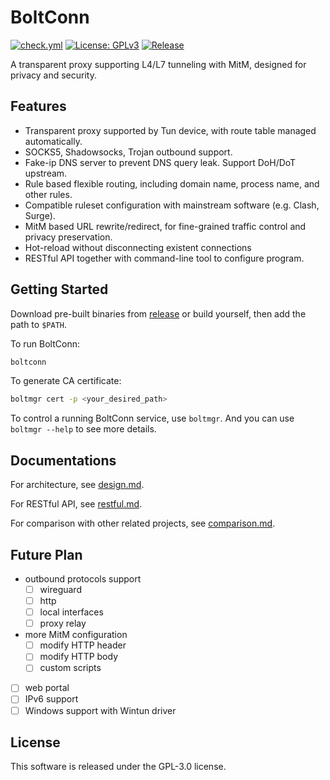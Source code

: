# BoltConn

[![check.yml](https://img.shields.io/github/actions/workflow/status/XOR-op/BoltConn/check.yml)](https://github.com/XOR-op/BoltConn/actions)
[![License: GPLv3](https://img.shields.io/badge/license-GPLv3-blue.svg)](LICENSE)
[![Release](https://img.shields.io/github/v/release/XOR-op/BoltConn?color=00b4f0)](https://github.com/XOR-op/BoltConn/releases)

A transparent proxy supporting L4/L7 tunneling with MitM, designed for privacy and security.

## Features
- Transparent proxy supported by Tun device, with route table managed automatically.
- SOCKS5, Shadowsocks, Trojan outbound support.
- Fake-ip DNS server to prevent DNS query leak. Support DoH/DoT upstream.
- Rule based flexible routing, including domain name, process name, and other rules.
- Compatible ruleset configuration with mainstream software (e.g. Clash, Surge).
- MitM based URL rewrite/redirect, for fine-grained traffic control and privacy preservation.
- Hot-reload without disconnecting existent connections
- RESTful API together with command-line tool to configure program.

## Getting Started

Download pre-built binaries from [release](https://github.com/XOR-op/BoltConn/releases) or build yourself, then add the path to `$PATH`.

To run BoltConn:

```bash
boltconn
```

To generate CA certificate:

```bash
boltmgr cert -p <your_desired_path>
```

To control a running BoltConn service, use `boltmgr`. And you can use `boltmgr --help` to see more details.

## Documentations
For architecture, see [design.md](./docs/design.md).

For RESTful API, see [restful.md](./docs/restful.md).

For comparison with other related projects, see [comparison.md](./docs/comparison.md).

## Future Plan

- outbound protocols support
  - [ ] wireguard
  - [ ] http
  - [ ] local interfaces
  - [ ] proxy relay
- more MitM configuration
  - [ ] modify HTTP header
  - [ ] modify HTTP body
  - [ ] custom scripts
- [ ] web portal
- [ ] IPv6 support
- [ ] Windows support with Wintun driver

## License
This software is released under the GPL-3.0 license.